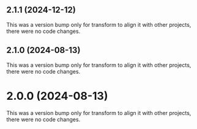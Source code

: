 ## 2.1.1 (2024-12-12)

This was a version bump only for transform to align it with other projects, there were no code changes.

## 2.1.0 (2024-08-13)

This was a version bump only for transform to align it with other projects, there were no code changes.

# 2.0.0 (2024-08-13)

This was a version bump only for transform to align it with other projects, there were no code changes.